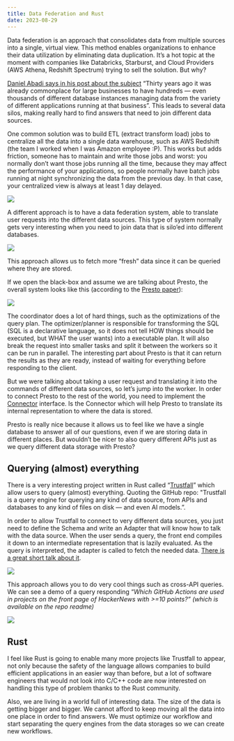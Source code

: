 ```yaml
---
title: Data Federation and Rust
date: 2023-08-29
---
```


Data federation is an approach that consolidates data from multiple sources into a single, virtual view. This method enables organizations to enhance their data utilization by eliminating data duplication. It’s a hot topic at the moment with companies like Databricks, Starburst, and Cloud Providers (AWS Athena, Redshift Spectrum) trying to sell the solution. But why? 

[Daniel Abadi says in his post about the subject](https://www.starburst.io/blog/data-federation-and-data-virtualization-never-worked-in-the-past-but-now-its-different/) “Thirty years ago it was already commonplace for large businesses to have hundreds — even thousands of different database instances managing data from the variety of different applications running at that business”. This leads to several data silos, making really hard to find answers that need to join different data sources.

One common solution was to build ETL (extract transform load) jobs to centralize all the data into a single data warehouse, such as AWS Redshift (the team I worked when I was Amazon employee :P). This works but adds friction, someone has to maintain and write those jobs and worst: you normally don’t want those jobs running 
all the time, because they may affect the performance of your applications, 
so people normally have batch jobs running at night synchronizing the data from the previous day. In that case, your centralized view is always at least 1 day delayed.

![](/datafederation_and_rust/Untitled.png)

A different approach is to have a data federation system, able to translate user requests into the different data sources. This type of system normally gets very interesting when you need to join data that is silo’ed into different databases.

![](/datafederation_and_rust/Untitled%201.png)

This approach allows us to fetch more “fresh” data since it can be queried where they are stored.

If we open the black-box and assume we are talking about Presto, the overall system looks like this (according to the [Presto paper](https://trino.io/Presto_SQL_on_Everything.pdf)):

![](/datafederation_and_rust/Untitled%202.png)

The coordinator does a lot of hard things, such as the optimizations of the query plan. The optimizer/planner is responsible for transforming the SQL (SQL is a declarative language, so it does not tell HOW things should be executed, but WHAT the user wants) into a executable plan. It will also break the request into smaller tasks and split it between the workers so it can be run in parallel. The interesting part about Presto is that it can return the results as they are ready, instead of waiting for everything before responding to the client.

But we were talking about taking a user request and translating it into the commands of different data sources, so let’s jump into the worker. In order to connect Presto to the rest of the world, you need to implement the [Connector](https://prestodb.io/docs/current/develop/connectors.html) interface. Is the Connector which will help Presto to translate its internal representation to where the data is stored.

Presto is really nice because it allows us to feel like we have a single database to answer all of our questions, even if we are storing data in different places. But wouldn’t be nicer to also query different APIs just as we query different data storage with Presto?

## Querying (almost) everything

There is a very interesting project written in Rust called “[Trustfall](https://github.com/obi1kenobi/trustfall)” which allow users to query (almost) everything. Quoting the GitHub repo:
 "Trustfall is a query engine for querying any kind of data source, from APIs and databases to any kind of files on disk — and even AI models.”.

In order to allow Trustfall to connect to very different data sources, you just need to define the Schema and write an Adapter that will know how to talk with the data source. When the user sends a query, the front end compiles it down to an intermediate representation that is lazily evaluated. As the query is interpreted, the adapter is called to fetch the needed data. [There is a great short talk about it](https://www.hytradboi.com/2022/how-to-query-almost-everything).

![](/datafederation_and_rust/Untitled%203.png)

This approach allows you to do very cool things such as cross-API queries. We can see a demo of a query responding “*Which GitHub Actions are used in projects on the front page of HackerNews with >=10 points?” (which is available on the repo readme)*

![](/datafederation_and_rust/query-demo.gif)

## Rust

I feel like Rust is going to enable many more projects like Trustfall to appear, not only because the safety of the language allows companies to build efficient applications in an easier way than before, but a lot of software engineers that would not look into C/C++ code are now interested on handling this type of problem thanks to the Rust community.

Also, we are living in a world full of interesting data. The size of the data is getting bigger and bigger. 
We cannot afford to keep moving all the data into one place in order to find answers. 
We must optimize our workflow and start 
separating the query engines from the data storages so we can create new workflows.
